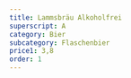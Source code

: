 ```yaml
---
title: Lammsbräu Alkoholfrei
superscript: A
category: Bier
subcategory: Flaschenbier
price1: 3,8
order: 1
---
```

